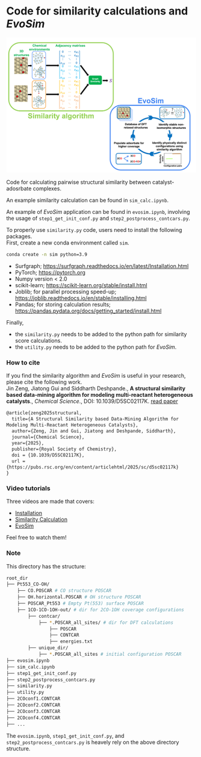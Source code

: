 # Code for similarity calculations and $EvoSim$

![](conf_img/toc.png)

Code for calculating pairwise structural similarity between
catalyst-adosrbate complexes.

An example similarity calculation can be found in `sim_calc.ipynb`.

An example of $EvoSim$ application can be found in `evosim.ipynb`,
involving the usage of `step1_get_init_conf.py` and `step2_postprocess_contcars.py`.

To properly use `similarity.py` code, users need to install the following packages.\
First, create a new conda environment called `sim`.
```bash
conda create -n sim python=3.9
```
* Surfgraph; https://surfgraph.readthedocs.io/en/latest/Installation.html
* PyTorch; https://pytorch.org
* Numpy version < 2.0
* scikit-learn; https://scikit-learn.org/stable/install.html
* Joblib; for parallel processing speed-up; https://joblib.readthedocs.io/en/stable/installing.html
* Pandas; for storing calculation results; https://pandas.pydata.org/docs/getting_started/install.html

Finally,
* the `similarity.py` needs to be added to the python path for similarity score calculations.
* the `utility.py` needs to be added to the python path for $EvoSim$.

### How to cite
If you find the similarity algorithm and $EvoSim$ is useful in your research,
please cite the following work. \
Jin Zeng, Jiatong Gui and Siddharth Deshpande., **A structural similarity based data-mining algorithm for modeling multi-reactant heterogeneous catalysts**., *Chemical Science*., DOI: 10.1039/D5SC02117K. [read paper](https://pubs.rsc.org/en/content/articlehtml/2025/sc/d5sc02117k)
```
@article{zeng2025structural,
  title={A Structural Similarity based Data-Mining Algorithm for Modeling Multi-Reactant Heterogeneous Catalysts},
  author={Zeng, Jin and Gui, Jiatong and Deshpande, Siddharth},
  journal={Chemical Science},
  year={2025},
  publisher={Royal Society of Chemistry},
  doi = {10.1039/D5SC02117K},
  url = {https://pubs.rsc.org/en/content/articlehtml/2025/sc/d5sc02117k}
}
```

### Video tutorials
Three videos are made that covers:
* [Installation](https://www.youtube.com/watch?v=OvHoN5R5ic8&list=PLhdp8I9vDBKuK72udYfeh-ielXE00nexc&index=3)
* [Similarity Calculation](https://www.youtube.com/watch?v=YnqTpfUX51s&list=PLhdp8I9vDBKuK72udYfeh-ielXE00nexc&index=2)
* [EvoSim](https://www.youtube.com/watch?v=QZH-TUeKGTM&list=PLhdp8I9vDBKuK72udYfeh-ielXE00nexc&index=1)

Feel free to watch them!

### Note
This directory has the structure:
```bash
root_dir
├── Pt553_CO-OH/
    ├── CO.POSCAR # CO structure POSCAR
    ├── OH.horizontal.POSCAR # OH structure POSCAR
    ├── POSCAR_Pt553 # Empty Pt(553) surface POSCAR
    ├── 1CO-1CO-1OH-out/ # dir for 2CO-1OH coverage configurations
        ├── contcar/
            ├── *.POSCAR_all_sites/ # dir for DFT calculations
                ├── POSCAR
                ├── CONTCAR
                ├── energies.txt
        ├── unique_dir/
            ├── *.POSCAR_all_sites # initial configuration POSCAR
├── evosim.ipynb
├── sim_calc.ipynb
├── step1_get_init_conf.py
├── step2_postprocess_contcars.py
├── similarity.py
├── utility.py
├── 2COconf1.CONTCAR
├── 2COconf2.CONTCAR
├── 2COconf3.CONTCAR
├── 2COconf4.CONTCAR
├── ...
```

The `evosim.ipynb`, `step1_get_init_conf.py`, and `step2_postprocess_contcars.py` is
heavely rely on the above directory structure.
